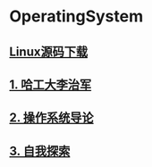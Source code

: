 # OperatingSystem

## [Linux源码下载](https://blog.csdn.net/qq_43257914/article/details/134344756)

## [1. 哈工大李治军](https://github.com/niu0217/OperatingSystem/blob/main/HGDLZJ/Readme.md)

## [2. 操作系统导论](https://github.com/niu0217/OperatingSystem/blob/main/IntroductionToOS/Readme.md)

## [3. 自我探索]()

